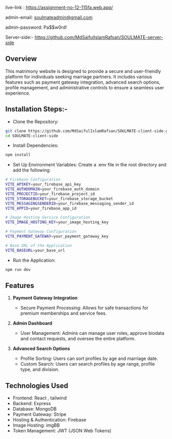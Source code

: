 
live-link : https://assignment-no-12-115fa.web.app/

admin-email: soulmateadmin@gmail.com

admin-password: Pa$$w0rd!

Server-side:- https://github.com/MdSaifulIslamRafsan/SOULMATE-server-side

## Overview
This matrimony website is designed to provide a secure and user-friendly platform for individuals seeking marriage partners. It includes various features such as payment gateway integration, advanced search options, profile management, and administrative controls to ensure a seamless user experience.

## Installation Steps:- 

- Clone the Repository:

```sh
git clone https://github.com/MdSaifulIslamRafsan/SOULMATE-client-side.git
cd SOULMATE-client-side
```

- Install Dependencies:

```sh
npm install
```

- Set Up Environment Variables:
Create a .env file in the root directory and add the following:

```sh
# Firebase Configuration
VITE_APIKEY=your_firebase_api_key
VITE_AUTHDOMAIN=your_firebase_auth_domain
VITE_PROJECTID=your_firebase_project_id
VITE_STORAGEBUCKET=your_firebase_storage_bucket
VITE_MESSAGINGSENDERID=your_firebase_messaging_sender_id
VITE_APPID=your_firebase_app_id

# Image Hosting Service Configuration
VITE_IMAGE_HOSTING_KEY=your_image_hosting_key

# Payment Gateway Configuration
VITE_PAYMENT_GATEWAY=your_payment_gateway_key

# Base URL of the Application
VITE_BASEURL=your_base_url

```
- Run the Application:

```sh
npm run dev
```

## Features

1. **Payment Gateway Integration**
   - Secure Payment Processing: Allows for safe transactions for premium memberships and service fees.
     
2. **Admin Dashboard**
   - User Management: Admins can manage user roles, approve biodata and contact requests, and oversee the entire platform.

3. **Advanced Search Options**
   - Profile Sorting: Users can sort profiles by age and marriage date.
   - Custom Search: Users can search profiles by age range, profile type, and division.

## Technologies Used
- Frontend: React , tailwind
- Backend: Express
- Database: MongoDB
- Payment Gateway: Stripe
- Hosting & Authentication: Firebase
- Image Hosting: imgBB
- Token Management: JWT (JSON Web Tokens)

